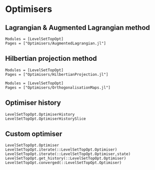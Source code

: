 # Optimisers

## Lagrangian & Augmented Lagrangian method 
```@autodocs
Modules = [LevelSetTopOpt]
Pages = ["Optimisers/AugmentedLagrangian.jl"]
```

## Hilbertian projection method
```@autodocs
Modules = [LevelSetTopOpt]
Pages = ["Optimisers/HilbertianProjection.jl"]
```

```@autodocs
Modules = [LevelSetTopOpt]
Pages = ["Optimisers/OrthogonalisationMaps.jl"]
```

## Optimiser history
```@docs
LevelSetTopOpt.OptimiserHistory
LevelSetTopOpt.OptimiserHistorySlice
```

## Custom optimiser
```@docs
LevelSetTopOpt.Optimiser
LevelSetTopOpt.iterate(::LevelSetTopOpt.Optimiser)
LevelSetTopOpt.iterate(::LevelSetTopOpt.Optimiser,state)
LevelSetTopOpt.get_history(::LevelSetTopOpt.Optimiser)
LevelSetTopOpt.converged(::LevelSetTopOpt.Optimiser)
```